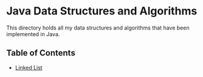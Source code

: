 # Java Data Structures and Algorithms

This directory holds all my data structures and algorithms that have been implemented in Java.

## Table of Contents
- [Linked List](./dsas/LinkedList)